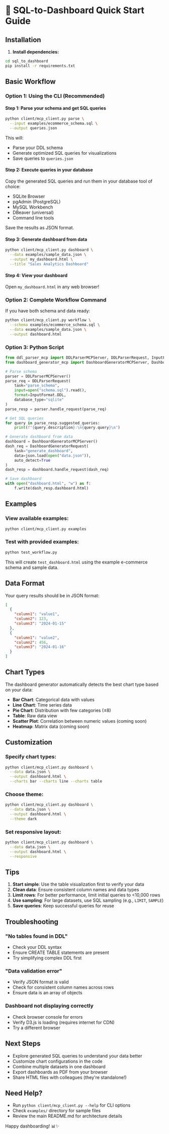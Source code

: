 # 🚀 SQL-to-Dashboard Quick Start Guide

## Installation

1. **Install dependencies:**
```bash
cd sql_to_dashboard
pip install -r requirements.txt
```

## Basic Workflow

### Option 1: Using the CLI (Recommended)

#### Step 1: Parse your schema and get SQL queries
```bash
python client/mcp_client.py parse \
  --input examples/ecommerce_schema.sql \
  --output queries.json
```

This will:
- Parse your DDL schema
- Generate optimized SQL queries for visualizations
- Save queries to `queries.json`

#### Step 2: Execute queries in your database
Copy the generated SQL queries and run them in your database tool of choice:
- SQLite Browser
- pgAdmin (PostgreSQL)
- MySQL Workbench
- DBeaver (universal)
- Command line tools

Save the results as JSON format.

#### Step 3: Generate dashboard from data
```bash
python client/mcp_client.py dashboard \
  --data examples/sample_data.json \
  --output my_dashboard.html \
  --title "Sales Analytics Dashboard"
```

#### Step 4: View your dashboard
Open `my_dashboard.html` in any web browser!

### Option 2: Complete Workflow Command

If you have both schema and data ready:
```bash
python client/mcp_client.py workflow \
  --schema examples/ecommerce_schema.sql \
  --data examples/sample_data.json \
  --output dashboard.html
```

### Option 3: Python Script

```python
from ddl_parser_mcp import DDLParserMCPServer, DDLParserRequest, InputFormat
from dashboard_generator_mcp import DashboardGeneratorMCPServer, DashboardGeneratorRequest

# Parse schema
parser = DDLParserMCPServer()
parse_req = DDLParserRequest(
    task="parse_schema",
    input=open("schema.sql").read(),
    format=InputFormat.DDL,
    database_type="sqlite"
)
parse_resp = parser.handle_request(parse_req)

# Get SQL queries
for query in parse_resp.suggested_queries:
    print(f"{query.description}:\n{query.query}\n")

# Generate dashboard from data
dashboard = DashboardGeneratorMCPServer()
dash_req = DashboardGeneratorRequest(
    task="generate_dashboard",
    data=json.load(open("data.json")),
    auto_detect=True
)
dash_resp = dashboard.handle_request(dash_req)

# Save dashboard
with open("dashboard.html", "w") as f:
    f.write(dash_resp.dashboard.html)
```

## Examples

### View available examples:
```bash
python client/mcp_client.py examples
```

### Test with provided examples:
```bash
python test_workflow.py
```

This will create `test_dashboard.html` using the example e-commerce schema and sample data.

## Data Format

Your query results should be in JSON format:
```json
[
  {
    "column1": "value1",
    "column2": 123,
    "column3": "2024-01-15"
  },
  {
    "column1": "value2",
    "column2": 456,
    "column3": "2024-01-16"
  }
]
```

## Chart Types

The dashboard generator automatically detects the best chart type based on your data:

- **Bar Chart**: Categorical data with values
- **Line Chart**: Time series data
- **Pie Chart**: Distribution with few categories (≤8)
- **Table**: Raw data view
- **Scatter Plot**: Correlation between numeric values (coming soon)
- **Heatmap**: Matrix data (coming soon)

## Customization

### Specify chart types:
```bash
python client/mcp_client.py dashboard \
  --data data.json \
  --output dashboard.html \
  --charts bar --charts line --charts table
```

### Choose theme:
```bash
python client/mcp_client.py dashboard \
  --data data.json \
  --output dashboard.html \
  --theme dark
```

### Set responsive layout:
```bash
python client/mcp_client.py dashboard \
  --data data.json \
  --output dashboard.html \
  --responsive
```

## Tips

1. **Start simple**: Use the table visualization first to verify your data
2. **Clean data**: Ensure consistent column names and data types
3. **Limit rows**: For better performance, limit initial queries to <10,000 rows
4. **Use sampling**: For large datasets, use SQL sampling (e.g., `LIMIT`, `SAMPLE`)
5. **Save queries**: Keep successful queries for reuse

## Troubleshooting

### "No tables found in DDL"
- Check your DDL syntax
- Ensure CREATE TABLE statements are present
- Try simplifying complex DDL first

### "Data validation error"
- Verify JSON format is valid
- Check for consistent column names across rows
- Ensure data is an array of objects

### Dashboard not displaying correctly
- Check browser console for errors
- Verify D3.js is loading (requires internet for CDN)
- Try a different browser

## Next Steps

- Explore generated SQL queries to understand your data better
- Customize chart configurations in the code
- Combine multiple datasets in one dashboard
- Export dashboards as PDF from your browser
- Share HTML files with colleagues (they're standalone!)

## Need Help?

- Run `python client/mcp_client.py --help` for CLI options
- Check `examples/` directory for sample files
- Review the main README.md for architecture details

Happy dashboarding! 📊✨
